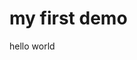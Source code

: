 <DICTYPE html>
<html>
<head>
<meta charset = "UTF-8">
<title>hello world</title>
</head>
<body>
<h1>my first demo</h1>
<p>hello world</p>
</body>
</html>
